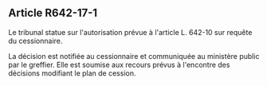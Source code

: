 Article R642-17-1
----
Le tribunal statue sur l'autorisation prévue à l'article L. 642-10 sur requête
du cessionnaire.

La décision est notifiée au cessionnaire et communiquée au ministère public par
le greffier. Elle est soumise aux recours prévus à l'encontre des décisions
modifiant le plan de cession.
